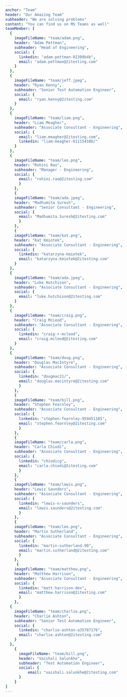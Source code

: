 ```yaml
---
anchor: "Team"
header: "Our Amazing Team"
subheader: "We are solving problems"
content: "You can find us on MS Teams as well"
teamMember: [
  {
    imageFileName: "team/adam.png",
    header: "Adam Pettman",
    subheader: "Head of Engineering",
    social: {
      linkedin: "adam-pettman-02309b4b",
      email: "adam.pettman@2itesting.com"
    }
  },
  {
    imageFileName: "team/jeff.jpeg",
    header: "Ryan Kenny",
    subheader: "Senior Test Automation Engineer",
    social: {
      email: "ryan.kenny@2itesting.com"
    }
  },
  {
    imageFileName: "team/liam.png",
    header: "Liam Meagher",
    subheader: "Associate Consultant - Engineering",
    social: {
      email: "liam.meagher@2itesting.com",
      linkedin: "liam-meagher-61115410b/"
    }
  },
  {
    imageFileName: "team/leo.png",
    header: "Rohini Rao",
    subheader: "Manager - Engineering",
    social: {
      email: "rohini.rao@2itesting.com"
      }
    },
    {
    imageFileName: "team/ada.jpeg",
    header: "Madhumita Suresh",
    subheader: "Senior Consultant - Engineering",
    social: {
      email: "Madhumita.Suresh@2itesting.com"
      }
    },
    {
    imageFileName: "team/kat.png",
    header: "Kat Kmiotek",
    subheader: "Associate Consultant - Engineering",
    social: {
      linkedin: "katarzyna-kmiotek",
      email: "katarzyna.kmiotek@2itesting.com"
    }
  },
  {
    imageFileName: "team/ada.jpeg",
    header: "Luke Hutchison",
    subheader: "Associate Consultant - Engineering",
    social: {
      email: "luke.hutchison@2itesting.com"
    }
  },
  {
    imageFileName: "team/craig.png",
    header: "Craig McLeod",
    subheader: "Associate Consultant - Engineering",
    social: {
      linkedin: "craig-r-mcleod",
      email: "craig.mcleod@2itesting.com"
    }
  },
  {
    imageFileName: "team/doug.png",
    header: "Douglas MacIntyre",
    subheader: "Associate Consultant - Engineering",
    social: {
      linkedin: "dougmac21/",
      email: "douglas.macintyre@2itesting.com"
      }
    },
    {
    imageFileName: "team/bill.png",
    header: "Stephen Fearnley",
    subheader: "Associate Consultant - Engineering",
    social: {
      linkedin: "stephen-fearnley-959451185",
      email: "stephen.fearnley@2itesting.com"
      }
    },
    {
    imageFileName: "team/carla.png",
    header: "Carla Chiodi",
    subheader: "Associate Consultant - Engineering",
    social: {
      linkedin: "chiodicg",
      email: "carla.chiodi@2itesting.com"
      }
    },
    {
    imageFileName: "team/lewis.png",
    header: "Lewis Saunders",
    subheader: "Associate Consultant - Engineering",
    social: {
      linkedin: "lewis-n-saunders",
      email: "lewis.saunders@2itesting.com"
      }
    },
    {
    imageFileName: "team/leo.png",
    header: "Martin Sutherland",
    subheader: "Associate Consultant - Engineering",
    social: {
      linkedin: "martin-sutherland-90",
      email: "martin.sutherland@2itesting.com"
      }
    },
     {
    imageFileName: "team/matthew.png",
    header: "Matthew Harrison",
    subheader: "Associate Consultant - Engineering",
    social: {
      linkedin: "matt-harrison-dev",
      email: "matthew.harrison@2itesting.com"
      }
    },
  {
    imageFileName: "team/charlie.png",
    header: "Charlie Ashton",
    subheader: "Senior Test Automation Engineer",
    social: {
      linkedin: "charlie-ashton-a35787176",
      email: "charlie.ashton@2itesting.com"
    }
  },
    {
      imageFileName: "team/bill.png",
      header: "Vaishali Salunkhe",
      subheader: "Test Automation Engineer",
      social: {
          email: "vaishali.salunkhe@2itesting.com"
      }
    }
]
---
```

